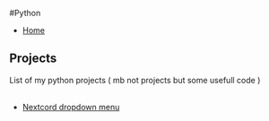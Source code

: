 #Python

- [Home](/index)

## Projects

List of my python projects ( mb not projects but some usefull code ) <br>
<br>
- [Nextcord dropdown menu](nextcord-dropdown)
